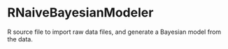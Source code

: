 # RNaiveBayesianModeler
R source file to import raw data files, and generate a Bayesian model from the data.
